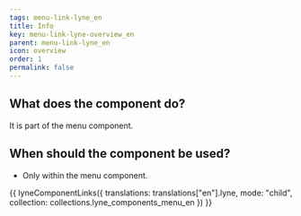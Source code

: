 ```yaml
---
tags: menu-link-lyne_en
title: Info
key: menu-link-lyne-overview_en
parent: menu-link-lyne_en
icon: overview
order: 1
permalink: false
---
```


## What does the component do?
It is part of the menu component.

## When should the component be used?
* Only within the menu component.

{{ lyneComponentLinks({
  translations: translations["en"].lyne,
  mode: "child",
  collection: collections.lyne_components_menu_en
}) }}

